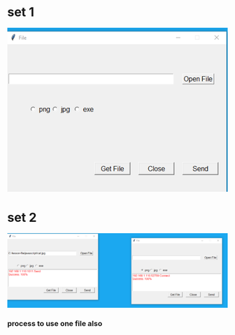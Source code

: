 # set 1
<img src="https://github.com/SoltanHuseynov/send-file/blob/master/image1.png"></img>

# set 2
<img src="https://github.com/SoltanHuseynov/send-file/blob/master/image2.png"></img>


### process to use one file also
